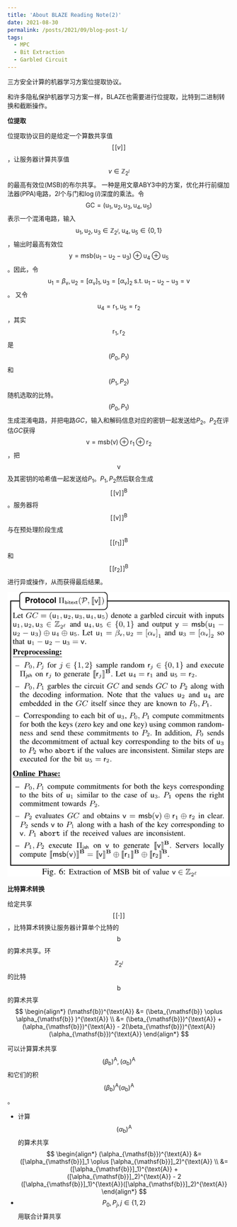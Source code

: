 ```yaml
---
title: 'About BLAZE Reading Note(2)'
date: 2021-08-30
permalink: /posts/2021/09/blog-post-1/
tags:
  - MPC
  - Bit Extraction
  - Garbled Circuit
---
```


三方安全计算的机器学习方案位提取协议。

和许多隐私保护机器学习方案一样，BLAZE也需要进行位提取，比特到二进制转换和截断操作。

**位提取**

位提取协议目的是给定一个算数共享值$$[\![ v ]\!]$$，让服务器计算共享值$$ v \in \mathbb{Z}_{2^l}$$ 的最高有效位(MSB)的布尔共享。
一种是用文章ABY3中的方案，优化并行前缀加法器(PPA)电路，$2l$个与门和$\log(l)$深度的乘法。令$$ \text{GC} = (\mathsf{u}_1, \mathsf{u}_2, \mathsf{u}_3, \mathsf{u}_4, \mathsf{u}_5) $$表示一个混淆电路，输入$$ \mathsf{u}_1, \mathsf{u}_2, \mathsf{u}_3 \in \mathbb{Z}_{2^l}, \; \mathsf{u}_4, \mathsf{u}_5 \in \{0, 1 \} $$，输出时最高有效位$$ \mathsf{y} = \mathsf{msb}(\mathsf{u}_1 - \mathsf{u}_2 - \mathsf{u}_3) \oplus \mathsf{u}_4 \oplus \mathsf{u}_5 $$。因此，令$$ \mathsf{u}_1 = \beta_{\mathsf{v}}, \mathsf{u}_2 = [ \alpha_{\mathsf{v}} ]_1, \mathsf{u}_3 = [ \alpha_{\mathsf{v}} ]_2 \; \text{s.t.} \; \mathsf{u}_1 - \mathsf{u}_2 - \mathsf{u}_3 = \mathsf{v} $$。
又令$$ \mathsf{u}_4 = \mathsf{r}_1, \mathsf{u}_5 = \mathsf{r}_2 $$，其实$$ \mathsf{r}_1, \mathsf{r}_2 $$是$$(P_0, P_1) $$和$$(P_1, P_2) $$随机选取的比特。$$(P_0, P_1) $$生成混淆电路，并把电路$GC$，输入和解码信息对应的密钥一起发送给$P_2$。$P_2$在评估$GC$获得$$ \mathsf{v} = \mathsf{msb}(\mathsf{v}) \oplus \mathsf{r}_1 \oplus \mathsf{r}_2 $$，把$$ \mathsf{v} $$及其密钥的哈希值一起发送给$P_1$。$P_1,P_2$然后联合生成$$ [\![ \mathsf{v} ]\!]^{\text{B}} $$。服务器将$$ [\![ \mathsf{v} ]\!]^{\text{B}} $$与在预处理阶段生成 $$ [\![ \mathsf{r}_1 ]\!]^{\text{B}} $$ 和 $$ [\![ \mathsf{r}_2 ]\!]^{\text{B}} $$进行异或操作，从而获得最后结果。

![位提取](/images/blaze/bitext.png)

**比特算术转换**

给定共享$$ [\![ \cdot ]\!] $$，比特算术转换让服务器计算单个比特的$$ \mathsf{b}$$的算术共享。环$$ \mathbb{Z}_{2^l} $$的比特$$ \mathsf{b}$$的算术共享
$$
\begin{align*}
(\mathsf{b})^{\text{A}} &= (\beta_{\mathsf{b}} \oplus \alpha_{\mathsf{b}} )^{\text{A}} \\
&= (\beta_{\mathsf{b}})^{\text{A}} + (\alpha_{\mathsf{b}})^{\text{A}} - 2(\beta_{\mathsf{b}})^{\text{A}}(\alpha_{\mathsf{b}})^{\text{A}} 
\end{align*} 
$$

可以计算算术共享$$  (\beta_{\mathsf{b}})^{\text{A}}, (\alpha_{\mathsf{b}})^{\text{A}} $$和它们的积$$ (\beta_{\mathsf{b}})^{\text{A}}(\alpha_{\mathsf{b}})^{\text{A}} $$。
- 计算$$(\alpha_{\mathsf{b}})^{\text{A}} $$ 的算术共享
$$
\begin{align*}
(\alpha_{\mathsf{b}})^{\text{A}} &= ([\alpha_{\mathsf{b}}]_1 \oplus [\alpha_{\mathsf{b}}]_2)^{\text{A}}  \\
&= ([\alpha_{\mathsf{b}}]_1)^{\text{A}} + ([\alpha_{\mathsf{b}}]_2)^{\text{A}} - 2 ([\alpha_{\mathsf{b}}]_1)^{\text{A}}([\alpha_{\mathsf{b}}]_2)^{\text{A}} 
\end{align*}
$$
- $$P_0, P_j, j \in \{1,2\}$$用联合计算共享

